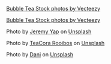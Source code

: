 <a href="https://www.vecteezy.com/free-photos/bubble-tea">Bubble Tea Stock photos by Vecteezy</a>

<a href="https://www.vecteezy.com/free-photos/bubble-tea">Bubble Tea Stock photos by Vecteezy</a>

Photo by <a href="https://unsplash.com/@jeremyyappy?utm_content=creditCopyText&utm_medium=referral&utm_source=unsplash">Jeremy Yap</a> on <a href="https://unsplash.com/photos/selective-focus-photography-of-latte-in-teacup-jn-HaGWe4yw?utm_content=creditCopyText&utm_medium=referral&utm_source=unsplash">Unsplash</a>
      

Photo by <a href="https://unsplash.com/@teacora?utm_content=creditCopyText&utm_medium=referral&utm_source=unsplash">TeaCora Rooibos</a> on <a href="https://unsplash.com/photos/clear-drinking-glass-with-orange-liquid-FnTWsBohkdo?utm_content=creditCopyText&utm_medium=referral&utm_source=unsplash">Unsplash</a>

Photo by <a href="https://unsplash.com/@frokz?utm_content=creditCopyText&utm_medium=referral&utm_source=unsplash">Dani</a> on <a href="https://unsplash.com/photos/brown-bread-on-white-ceramic-plate-CLtLGfF6mwI?utm_content=creditCopyText&utm_medium=referral&utm_source=unsplash">Unsplash</a>
      